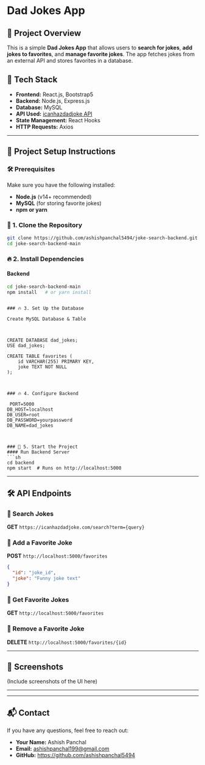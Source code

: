 # Dad Jokes App

## 📌 Project Overview

This is a simple **Dad Jokes App** that allows users to **search for jokes**, **add jokes to favorites**, and **manage favorite jokes**. The app fetches jokes from an external API and stores favorites in a database.

## 🚀 Tech Stack

- **Frontend:** React.js, Bootstrap5
- **Backend:** Node.js, Express.js
- **Database:** MySQL
- **API Used:** [icanhazdadjoke API](https://icanhazdadjoke.com/)
- **State Management:** React Hooks
- **HTTP Requests:** Axios

---

## 📂 Project Setup Instructions

### 🛠 Prerequisites

Make sure you have the following installed:

- **Node.js** (v14+ recommended)
- **MySQL** (for storing favorite jokes)
- **npm or yarn**

### 🔧 1. Clone the Repository

```sh
git clone https://github.com/ashishpanchal5494/joke-search-backend.git
cd joke-search-backend-main
```

### 🔥 2. Install Dependencies

#### Backend

```sh
cd joke-search-backend-main
npm install   # or yarn install
```

````

### 🔥 3. Set Up the Database

Create MySQL Database & Table



CREATE DATABASE dad_jokes;
USE dad_jokes;

CREATE TABLE favorites (
    id VARCHAR(255) PRIMARY KEY,
    joke TEXT NOT NULL
);



### 🔥 4. Configure Backend

 PORT=5000
DB_HOST=localhost
DB_USER=root
DB_PASSWORD=yourpassword
DB_NAME=dad_jokes



### 🚀 5. Start the Project
#### Run Backend Server
```sh
cd backend
npm start  # Runs on http://localhost:5000
````

---

## 🛠 API Endpoints

### 🔹 Search Jokes

**GET** `https://icanhazdadjoke.com/search?term={query}`

### 🔹 Add a Favorite Joke

**POST** `http://localhost:5000/favorites`

```json
{
  "id": "joke_id",
  "joke": "Funny joke text"
}
```

### 🔹 Get Favorite Jokes

**GET** `http://localhost:5000/favorites`

### 🔹 Remove a Favorite Joke

**DELETE** `http://localhost:5000/favorites/{id}`

---

## 📸 Screenshots

(Include screenshots of the UI here)

---

---

## 📬 Contact

If you have any questions, feel free to reach out:

- **Your Name:** Ashish Panchal
- **Email:** ashishpanchal199@gmail.com
- **GitHub:** https://github.com/ashishpanchal5494

